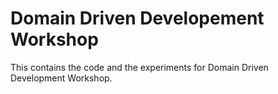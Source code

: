 # Domain Driven Developement Workshop

This contains the code and the experiments for Domain Driven Development Workshop.

